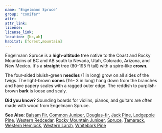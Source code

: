 ```yaml
---
name: "Engelmann Spruce"
group: "conifer"
attr: 
attr_link: 
license: 
license_link: 
location: [bc,ab]
habitat: [forest,mountain]
---
```

Engelmann Spruce is a **high-altitude** tree native to the Coast and Rocky Mountains of BC and AB south to Nevada, Utah, Colorado, Arizona, and New Mexico. It's a **straight** tree (80-195 ft tall) with a spire-like **crown**.

The four-sided bluish-green **needles** (1 in long) grow on all sides of the twigs. The light-brown **cones** (1½- 3 in long) hang down from the branches and have papery scales with a ragged outer edge. The reddish to purplish-brown **bark** is loose and scaly.

**Did you know?** Sounding boards for violins, pianos, and guitars are often made with wood from Engelmann Spruce.

<!-- generated, do not edit -->
**See Also:**
[Balsam Fir](/trees/balfir),
[Common Juniper](/trees/comjun),
[Douglas-fir](/trees/doug),
[Jack Pine](/trees/jack),
[Lodgepole Pine](/trees/lodge),
[Western Redcedar](/trees/redcd),
[Rocky Mountain Juniper](/trees/rockyjun),
[Spruce](/trees/spruce),
[Tamarack](/trees/tam),
[Western Hemlock](/trees/westhem),
[Western Larch](/trees/westlarch),
[Whitebark Pine](/trees/whbark)
